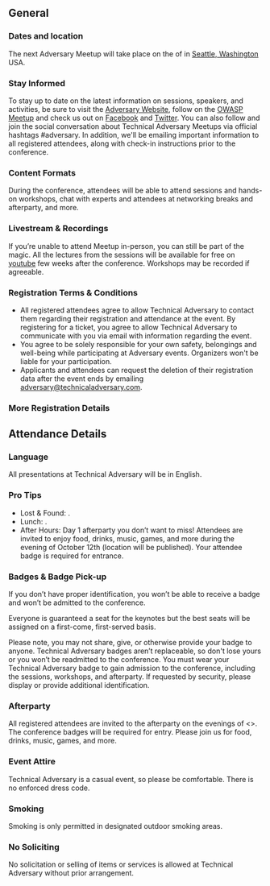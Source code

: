 ## General

### Dates and location

The next Adversary Meetup will take place on the <date> of <month> in [Seattle, Washington]( https://goo.gl/<something>) USA.

### Stay Informed

To stay up to date on the latest information on sessions, speakers, and activities, be sure to visit the [Adversary Website](http://technicaladversary.com), follow on the [OWASP Meetup](https://www.meetup.com/Seattle-Open-Web-Application-Security-Project-OWASP-Chapter/) and check us out on [Facebook](https://www.facebook.com/Technical-Adversary-389797395164092/) and [Twitter](https://twitter.com/techadversary). You can also follow and join the social conversation about Technical Adversary Meetups via official hashtags #adversary. In addition, we'll be emailing important information to all registered attendees, along with check-in instructions prior to the conference.

### Content Formats

During the conference, attendees will be able to attend sessions and hands-on workshops, chat with experts and attendees at networking breaks and afterparty, and more.

### Livestream & Recordings

If you’re unable to attend Meetup in-person, you can still be part of the magic. All the lectures from the sessions will be available for free on [youtube](https://www.youtube.com/watch?v=cfgP-LP9AbA&list=PLBID4NiuWSmfDVM-oH2tCHwqJIJWSt3k-) few weeks after the conference. Workshops may be recorded if agreeable.

### Registration Terms & Conditions

- All registered attendees agree to allow Technical Adversary to contact them regarding their registration and attendance at the event. By registering for a ticket, you agree to allow Technical Adversary to communicate with you via email with information regarding the event.
- You agree to be solely responsible for your own safety, belongings and well-being while participating at Adversary events. Organizers won't be liable for your participation.
- Applicants and attendees can request the deletion of their registration data after the event ends by emailing [adversary@technicaladversary.com](mailto:adversary@technicaladversary.com).

### More Registration Details

## Attendance Details

### Language

All presentations at Technical Adversary will be in English.

### Pro Tips

- Lost & Found: .
- Lunch: .
- After Hours: Day 1 afterparty you don’t want to miss! Attendees are invited to enjoy food, drinks, music, games, and more during the evening of October 12th (location will be published). Your attendee badge is required for entrance.


### Badges & Badge Pick-up

If you don’t have proper identification, you won’t be able to receive a badge and won’t be admitted to the conference.

Everyone is guaranteed a seat for the keynotes but the best seats will be assigned on a first-come, first-served basis.

Please note, you may not share, give, or otherwise provide your badge to anyone. Technical Adversary badges aren’t replaceable, so don't lose yours or you won’t be readmitted to the conference. You must wear your Technical Adversary badge to gain admission to the conference, including the sessions, workshops, and afterparty. If requested by security, please display or provide additional identification.

### Afterparty

All registered attendees are invited to the afterparty on the evenings of <<date>>. The conference badges will be required for entry. Please join us for food, drinks, music, games, and more.

### Event Attire

Technical Adversary is a casual event, so please be comfortable. There is no enforced dress code.

### Smoking

Smoking is only permitted in designated outdoor smoking areas.

### No Soliciting

No solicitation or selling of items or services is allowed at Technical Adversary without prior arrangement.
